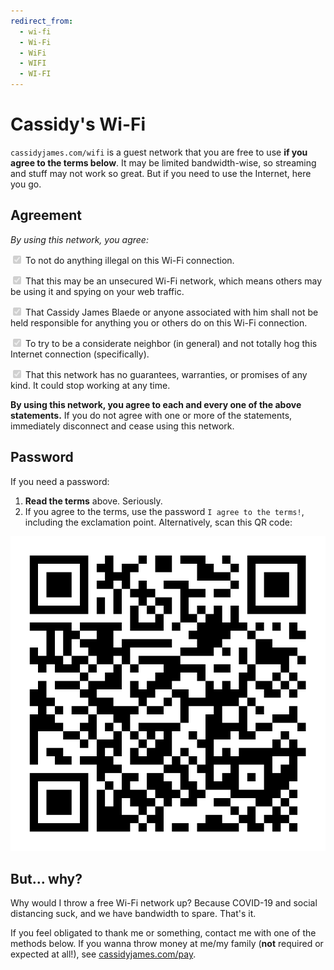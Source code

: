 ```yaml
---
redirect_from:
  - wi-fi
  - Wi-Fi
  - WiFi
  - WIFI
  - WI-FI
---
```


# Cassidy's Wi-Fi

`cassidyjames.com/wifi` is a guest network that you are free to use **if you agree to the terms below**. It may be limited bandwidth-wise, so streaming and stuff may not work so great. But if you need to use the Internet, here you go.

## Agreement

_By using this network, you agree:_

<label for="agree-illegal"><input id="agree-illegal" type="checkbox" checked="checked" disabled="disabled" /> To not do anything illegal on this Wi-Fi connection.</label>

<label for="agree-unsecured"><input id="agree-unsecured" type="checkbox" checked="checked" disabled="disabled" /> That this may be an unsecured Wi-Fi network, which means others may be using it and spying on your web traffic.</label>

<label for="agree-responsible"><input id="agree-responsible" type="checkbox" checked="checked" disabled="disabled" /> That Cassidy James Blaede or anyone associated with him shall not be held responsible for anything you or others do on this Wi-Fi connection.</label>

<label for="agree-considerate"><input id="agree-considerate" type="checkbox" checked="checked" disabled="disabled" /> To try to be a considerate neighbor (in general) and not totally hog this Internet connection (specifically).</label>

<label for="agree-ephemeral"><input id="agree-ephemeral" type="checkbox" checked="checked" disabled="disabled" /> That this network has no guarantees, warranties, or promises of any kind. It could stop working at any time.</label>

**By using this network, you agree to each and every one of the above statements.** If you do not agree with one or more of the statements, immediately disconnect and cease using this network.

## Password

If you need a password:

1. **Read the terms** above. Seriously.
2. If you agree to the terms, use the password `I agree to the terms!`, including the exclamation point. Alternatively, scan this QR code:

<div style="margin: 1em auto;" class="qr card">
  <img src="/images/wifi-qr.png" alt="Wi-Fi QR code" />
</div>

## But… why?

Why would I throw a free Wi-Fi network up? Because COVID-19 and social distancing suck, and we have bandwidth to spare. That's it.

If you feel obligated to thank me or something, contact me with one of the methods below. If you wanna throw money at me/my family (**not** required or expected at all!), see [cassidyjames.com/pay](/pay).
